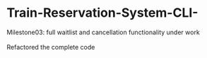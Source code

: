 # Train-Reservation-System-CLI-

Milestone03: full waitlist and cancellation functionality under work <br /><br />
Refactored the complete code
